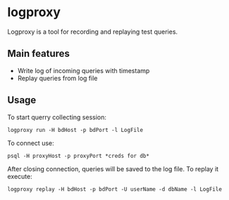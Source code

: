 # logproxy

Logproxy is a tool for recording and replaying test queries.

## Main features

- Write log of incoming queries with timestamp
- Replay queries from log file 

## Usage

To start querry collecting session:
```
logproxy run -H bdHost -p bdPort -l LogFile
```
To connect use:
```
psql -H proxyHost -p proxyPort *creds for db*
```
After closing connection, queries will be saved to the log file. To replay it execute:
```
logproxy replay -H bdHost -p bdPort -U userName -d dbName -l LogFile
```